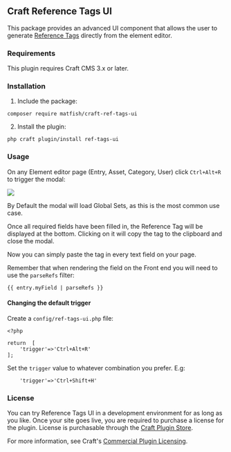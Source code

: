 ## Craft Reference Tags UI

This package provides an advanced UI component that allows the user to
generate [Reference Tags](https://craftcms.com/docs/4.x/reference-tags.html) directly from the element editor.

### Requirements

This plugin requires Craft CMS 3.x or later.

### Installation

1. Include the package:

```
composer require matfish/craft-ref-tags-ui
```

2. Install the plugin:

```
php craft plugin/install ref-tags-ui
```

### Usage

On any Element editor page (Entry, Asset, Category, User) click `Ctrl+Alt+R` to
trigger the modal:

![](https://user-images.githubusercontent.com/1510460/174532283-945ebd5c-7aaa-4c1f-ac68-d61cea1fd43d.png)

By Default the modal will load Global Sets, as this is the most common use case.

Once all required fields have been filled in, the Reference Tag will be displayed at the bottom. Clicking on it will
copy the tag to the clipboard and close the modal.

Now you can simply paste the tag in every text field on your page.

Remember that when rendering the field on the Front end you will need to use the `parseRefs` filter:

```twig
{{ entry.myField | parseRefs }}
```

#### Changing the default trigger

Create a `config/ref-tags-ui.php` file:

```
<?php

return  [
    'trigger'=>'Ctrl+Alt+R'
];
```

Set the `trigger` value to whatever combination you prefer. E.g:

```
    'trigger'=>'Ctrl+Shift+H'
```

### License

You can try Reference Tags UI in a development environment for as long as you like. Once your site goes live, you are
required to purchase a license for the plugin. License is purchasable through
the [Craft Plugin Store](https://plugins.craftcms.com/ref-tags-ui).

For more information, see
Craft's [Commercial Plugin Licensing](https://craftcms.com/docs/3.x/plugins.html#commercial-plugin-licensing).
